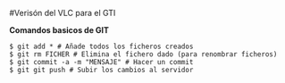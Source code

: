 #Verisón del VLC para el GTI

__Comandos basicos de GIT__

```
$ git add * # Añade todos los ficheros creados
$ git rm FICHER # Elimina el fichero dado (para renombrar ficheros)
$ git commit -a -m "MENSAJE" # Hacer un commit
$ git git push # Subir los cambios al servidor
```